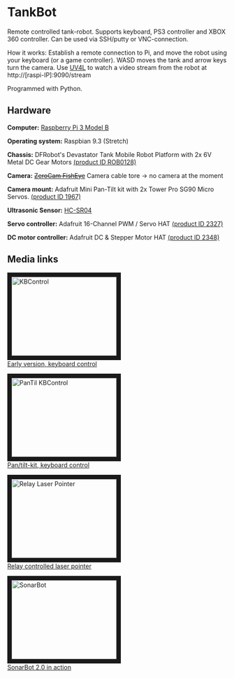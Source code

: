 # TankBot
Remote controlled tank-robot. Supports keyboard, PS3 controller and XBOX 360 controller. Can be used via SSH/putty or VNC-connection.

How it works: Establish a remote connection to Pi, and move the robot using your keyboard (or a game controller). WASD moves the tank and arrow keys turn the camera. Use [UV4L](https://www.linux-projects.org/uv4l/) to watch a video stream from the robot at http://[raspi-IP]:9090/stream

Programmed with Python.


## Hardware
**Computer:** [Raspberry Pi 3 Model B](https://www.raspberrypi.org/products/raspberry-pi-3-model-b/)

**Operating system:** Raspbian 9.3 (Stretch)

**Chassis:** DFRobot's Devastator Tank Mobile Robot Platform with 2x 6V Metal DC Gear Motors [(product ID ROB0128)](https://www.dfrobot.com/product-1477.html)

**Camera:** ~~[ZeroCam FishEye](https://thepihut.com/products/zerocam-fisheye-camera-for-raspberry-pi-zero)~~ Camera cable tore -> no camera at the moment

**Camera mount:** Adafruit Mini Pan-Tilt kit with 2x Tower Pro SG90 Micro Servos. [(product ID 1967)](https://www.adafruit.com/product/1967)

**Ultrasonic Sensor:** [HC-SR04](https://thepihut.com/products/ultrasonic-distance-sensor-hcsr04)

**Servo controller:** Adafruit 16-Channel PWM / Servo HAT [(product ID 2327)](https://www.adafruit.com/product/2327)

**DC motor controller:** Adafruit DC & Stepper Motor HAT [(product ID 2348)](https://www.adafruit.com/product/2348)

## Media links
<a href="http://www.youtube.com/watch?feature=player_embedded&v=k5S5gY3hc3g"
target="_blank"><img src="http://img.youtube.com/vi/k5S5gY3hc3g/0.jpg" 
alt="KBControl" width="240" height="180" border="10" /></a><br>
[Early version, keyboard control](https://youtu.be/k5S5gY3hc3g)


<a href="http://www.youtube.com/watch?feature=player_embedded&v=GreMILf87uk"
target="_blank"><img src="http://img.youtube.com/vi/GreMILf87uk/0.jpg" 
alt="PanTil KBControl" width="240" height="180" border="10" /></a><br>
[Pan/tilt-kit, keyboard control](https://www.youtube.com/watch?v=GreMILf87uk)


<a href="http://www.youtube.com/watch?feature=player_embedded&v=lVK4EL7_Mjs"
target="_blank"><img src="http://img.youtube.com/vi/lVK4EL7_Mjs/0.jpg" 
alt="Relay Laser Pointer" width="240" height="180" border="10" /></a><br>
[Relay controlled laser pointer](https://www.youtube.com/watch?v=lVK4EL7_Mjs)


<a href="http://www.youtube.com/watch?feature=player_embedded&v=kYUl4-z5d7g"
target="_blank"><img src="http://img.youtube.com/vi/kYUl4-z5d7g/0.jpg" 
alt="SonarBot" width="240" height="180" border="10" /></a><br>
[SonarBot 2.0 in action](https://youtu.be/kYUl4-z5d7g)



